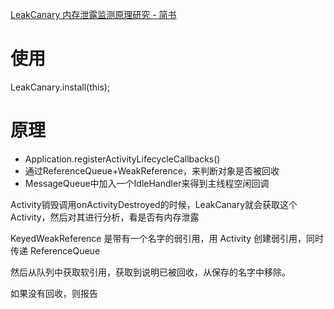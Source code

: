 [LeakCanary 内存泄露监测原理研究 - 简书](https://www.jianshu.com/p/5ee6b471970e)

# 使用
LeakCanary.install(this);

# 原理
* Application.registerActivityLifecycleCallbacks()
* 通过ReferenceQueue+WeakReference，来判断对象是否被回收
* MessageQueue中加入一个IdleHandler来得到主线程空闲回调

Activity销毁调用onActivityDestroyed的时候，LeakCanary就会获取这个Activity，然后对其进行分析，看是否有内存泄露

KeyedWeakReference 是带有一个名字的弱引用，用 Activity 创建弱引用，同时传递 ReferenceQueue

然后从队列中获取软引用，获取到说明已被回收，从保存的名字中移除。

如果没有回收，则报告